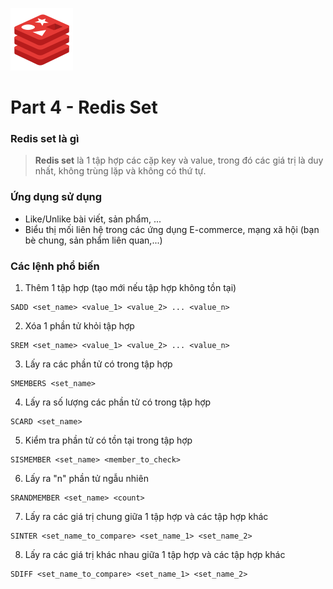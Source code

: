 ![logo](./images/redis-logo.png)

# Part 4 - Redis Set

### Redis set là gì

> **Redis set** là 1 tập hợp các cặp key và value, trong đó các giá trị là duy nhất, không trùng lặp và không có thứ tự.

### Ứng dụng sử dụng

- Like/Unlike bài viết, sản phẩm, ...
- Biểu thị mối liên hệ trong các ứng dụng E-commerce, mạng xã hội (bạn bè chung, sản phẩm liên quan,...)

### Các lệnh phổ biến

1. Thêm 1 tập hợp (tạo mới nếu tập hợp không tồn tại)

```shell
SADD <set_name> <value_1> <value_2> ... <value_n>
```

2. Xóa 1 phần tử khỏi tập hợp

```shell
SREM <set_name> <value_1> <value_2> ... <value_n>
```

3. Lấy ra các phần tử có trong tập hợp

```shell
SMEMBERS <set_name>
```

4. Lấy ra số lượng các phần tử có trong tập hợp

```shell
SCARD <set_name>
```

5. Kiểm tra phần tử có tồn tại trong tập hợp

```shell
SISMEMBER <set_name> <member_to_check>
```

6. Lấy ra "n" phần tử ngẫu nhiên

```shell
SRANDMEMBER <set_name> <count>
```

7. Lấy ra các giá trị chung giữa 1 tập hợp và các tập hợp khác

```shell
SINTER <set_name_to_compare> <set_name_1> <set_name_2>
```

8. Lấy ra các giá trị khác nhau giữa 1 tập hợp và các tập hợp khác

```shell
SDIFF <set_name_to_compare> <set_name_1> <set_name_2>
```

